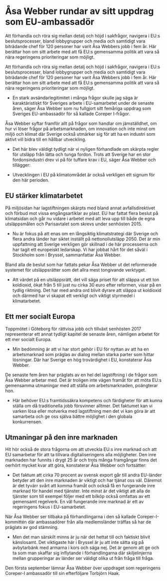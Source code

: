 # Åsa Webber rundar av sitt uppdrag som EU-ambassadör

Att förhandla och röra sig mellan detalj och höjd i sakfrågor, navigera i EU:s beslutsprocesser, bland lobbygrupper och media och samtidigt vara biträdande chef för 120 personer har varit Åsa Webbers jobb i fem år. Här berättar hon om sitt arbete med att få EU:s gemensamma politik att vara så nära regeringens prioriteringar som möjligt.

Att förhandla och röra sig mellan detalj och höjd i sakfrågor, navigera i EU:s beslutsprocesser, bland lobbygrupper och media och samtidigt vara biträdande chef för 120 personer har varit Åsa Webbers jobb i fem år. Här berättar hon om sitt arbete med att få EU:s gemensamma politik att vara så nära regeringens prioriteringar som möjligt.

- En stark avsändarlegitimitet i många frågor skulle jag säga är karaktäristiskt för Sveriges arbete i EU-samarbetet under de senaste åren, säger Åsa Webber som nu fullgjort sitt femåriga uppdrag som Sveriges EU-ambassadör för så kallade Coreper I-frågor.

Åsa Webber syftar framför allt på frågor som handlar om jämställdhet, om hur vi löser frågor på arbetsmarknaden, om innovation och inte minst om miljö och klimat där Sverige också utmärker sig för att ha en industri som aktivt vill bidra till en hållbar utveckling.

- Det här blev väldigt tydligt när vi nyligen förhandlade om skärpta regler för utsläpp från lätta och tunga fordon. Trots att Sverige har en stor fordonsindustri drev vi på för tuffare krav i EU, säger Åsa Webber och tillägger:

- Utvecklingen i EU på klimatområdet är också verkligen ett signum för den här perioden.

## EU stärker klimatarbetet

På miljösidan har lagstiftningen skärpts med bland annat avfallsdirektivet och förbud mot vissa engångsartiklar av plast. EU har fattat flera beslut på klimatsidan och går nu vidare i arbetet med att leva upp till både de egna utsläppsmålen och Parisavtalet som skrevs under senhösten 2015.

- Nu är fokus på att enas om en långsiktig klimatstrategi där Sverige och flera andra länder har siktet inställt på nettonollutsläpp 2050. Det är min uppfattning att Sverige verkligen gör skillnad i de här processerna och har tagit ett europeiskt ledarskap. Vi har jobbat hårt för det såväl i Stockholm som i Bryssel, sammanfattar Åsa Webber.

Bland alla de beslut som har fattats pekar Åsa Webber ut det reformerade systemet för utsläppsrätter som det allra mest tongivande verktyget.

- Att värdet på en utsläppsrätt, det vill säga priset för att släppa ut ett ton koldioxid, ökat från 5 till just nu cirka 30 euro efter reformen, visar på en tydlig riktning. Det har med andra ord blivit dyrare att släppa ut koldioxid och därmed har vi skapat ett verkligt och viktigt styrmedel i klimatarbetet.

## Ett mer socialt Europa

Toppmötet i Göteborg för rättvisa jobb och tillväxt senhösten 2017 representerar ett annat tydligt kapitel de senaste åren, nämligen arbetet för ett mer socialt Europa.

- Min bedömning är att vi har stort gehör i EU för nyttan av att ha en arbetsmarknad som präglas av dialog mellan starka parter som hittar lösningar. Där har Sverige en hög trovärdighet i EU, konstaterar Åsa Webber.

De senaste fem åren har präglats av en hel del lagstiftning i de frågor som Åsa Webber arbetar med. Det är troligen inte vägen framåt för att möta EU:s gemensamma utmaningar med att ställa om arbetsmarknaden, poängterar hon.

- Här behöver EU:s framtidssäkra kompetens och färdigheter för att kunna ställa om då traditionella jobb försvinner alltmer. Det faktumet kan vi varken lösa eller motverka med lagstiftning men det vi kan göra är att samarbeta och ge oss själva bättre möjlighet i den globala konkurrensen.

## Utmaningar på den inre marknaden

Hit hör också de stora frågorna om att utveckla EU:s inre marknad och att EU samarbetar för att ta tillvara digitaliseringens alla möjligheter. Den inre marknaden har funnits i drygt 25 år och trots många framgångar finns det oerhört mycket kvar att göra, konstaterar Åsa Webber och fortsätter:

- Det faktum att cirka 70 procent av svensk export går till andra EU-länder betyder att den inre marknaden är viktigt och har tjänat oss väl. Däremot är det tyvärr svårt att komma framåt och också få en fungerande inre marknad för handel med tjänster. Inte minst är det viktigt att alla de tjänster som till exempel följer med ett bilköp också omfattas av ett gemensamt regelverk. En väl fungerande inre marknad är ett av regeringens fokus i EU-samarbetet.

När Åsa Webber ser tillbaka på förhandlingarna i den så kallade Coreper-I-kommittén där ambassadörer från alla medlemsländer träffas så har de präglats av god stämning.

- Men det man särskilt minns är ju när det hettat till och faktiskt blivit känslosamt. Det viktigaste här i Bryssel är ju att inte sätta sig på avbytarbänk med armarna i kors och säga nej. Det är genom att ge och ta som man skaffar sig inflytande i förhandlingarna där skiljelinjerna mellan grupperingar av länder ser väldigt olika ut från fråga till fråga.

Den första september lämnar Åsa Webber över uppdraget som regeringens Coreper-I ambassadör till sin efterföljare Torbjörn Haak.
